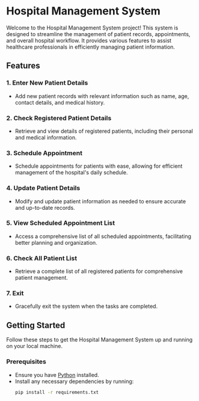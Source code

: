 # Hospital Management System

Welcome to the Hospital Management System project! This system is designed to streamline the management of patient records, appointments, and overall hospital workflow. It provides various features to assist healthcare professionals in efficiently managing patient information.

## Features

### 1. Enter New Patient Details
   - Add new patient records with relevant information such as name, age, contact details, and medical history.

### 2. Check Registered Patient Details
   - Retrieve and view details of registered patients, including their personal and medical information.

### 3. Schedule Appointment
   - Schedule appointments for patients with ease, allowing for efficient management of the hospital's daily schedule.

### 4. Update Patient Details
   - Modify and update patient information as needed to ensure accurate and up-to-date records.

### 5. View Scheduled Appointment List
   - Access a comprehensive list of all scheduled appointments, facilitating better planning and organization.

### 6. Check All Patient List
   - Retrieve a complete list of all registered patients for comprehensive patient management.

### 7. Exit
   - Gracefully exit the system when the tasks are completed.

## Getting Started

Follow these steps to get the Hospital Management System up and running on your local machine.

### Prerequisites

- Ensure you have [Python](https://www.python.org/downloads/) installed.
- Install any necessary dependencies by running:
  ```bash
  pip install -r requirements.txt
